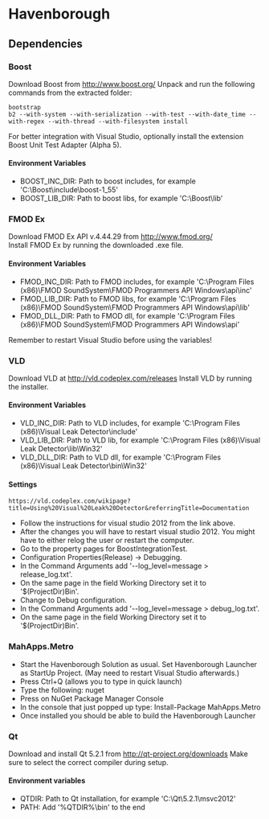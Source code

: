 Havenborough
============

Dependencies
------------
### Boost ###
Download Boost from http://www.boost.org/
Unpack and run the following commands from the extracted folder:

```
bootstrap
b2 --with-system --with-serialization --with-test --with-date_time --with-regex --with-thread --with-filesystem install
```
For better integration with Visual Studio, optionally install the extension Boost Unit Test Adapter (Alpha 5).

#### Environment Variables ####
- BOOST_INC_DIR: Path to boost includes, for example 'C:\Boost\include\boost-1_55'
- BOOST_LIB_DIR: Path to boost libs, for example 'C:\Boost\lib'


### FMOD Ex ###
Download FMOD Ex API v.4.44.29 from http://www.fmod.org/  
Install FMOD Ex by running the downloaded .exe file.

#### Environment Variables ####
- FMOD_INC_DIR: Path to FMOD includes, for example 'C:\Program Files (x86)\FMOD SoundSystem\FMOD Programmers API Windows\api\inc'
- FMOD_LIB_DIR: Path to FMOD libs, for example 'C:\Program Files (x86)\FMOD SoundSystem\FMOD Programmers API Windows\api\lib'
- FMOD_DLL_DIR: Path to FMOD dll, for example 'C:\Program Files (x86)\FMOD SoundSystem\FMOD Programmers API Windows\api'  

Remember to restart Visual Studio before using the variables!

### VLD ###
Download VLD at http://vld.codeplex.com/releases
Install VLD by running the installer.

#### Environment Variables ####
- VLD_INC_DIR: Path to VLD includes, for example 'C:\Program Files (x86)\Visual Leak Detector\include'
- VLD_LIB_DIR: Path to VLD lib, for example 'C:\Program Files (x86)\Visual Leak Detector\lib\Win32'
- VLD_DLL_DIR: Path to VLD dll, for example 'C:\Program Files (x86)\Visual Leak Detector\bin\Win32'

#### Settings ####

```
https://vld.codeplex.com/wikipage?title=Using%20Visual%20Leak%20Detector&referringTitle=Documentation
```

- Follow the instructions for visual studio 2012 from the link above.
- After the changes you will have to restart visual studio 2012. You might have to either relog the user or restart the computer.
- Go to the property pages for BoostIntegrationTest. 
- Configuration Properties(Release) -> Debugging.
- In the Command Arguments add '--log_level=message > release_log.txt'. 
- On the same page in the field Working Directory set it to '$(ProjectDir)Bin'.
- Change to Debug configuration. 
- In the Command Arguments add '--log_level=message > debug_log.txt'. 
- On the same page in the field Working Directory set it to '$(ProjectDir)Bin'.


### MahApps.Metro ###
- Start the Havenborough Solution as usual. Set Havenborough Launcher as StartUp Project. (May need to restart Visual Studio afterwards.)
- Press Ctrl+Q (allows you to type in quick launch)
- Type the following: nuget
- Press on NuGet Package Manager Console
- In the console that just popped up type: Install-Package MahApps.Metro
- Once installed you should be able to build the Havenborough Launcher

### Qt ###
Download and install Qt 5.2.1 from http://qt-project.org/downloads
Make sure to select the correct compiler during setup.

#### Environment variables ####
- QTDIR: Path to Qt installation, for example 'C:\Qt\5.2.1\msvc2012'
- PATH: Add '%QTDIR%\bin' to the end
